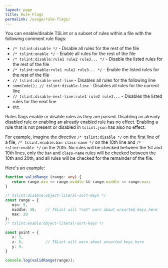 ```yaml
---
layout: page
title: Rule Flags
permalink: /usage/rule-flags/
---
```


You can enable/disable TSLint or a subset of rules within a file with the following comment rule flags:

* `/* tslint:disable */` - Disable all rules for the rest of the file
* `/* tslint:enable */` - Enable all rules for the rest of the file
* `/* tslint:disable:rule1 rule2 rule3... */` - Disable the listed rules for the rest of the file
* `/* tslint:enable:rule1 rule2 rule3... */` - Enable the listed rules for the rest of the file
* `// tslint:disable-next-line` - Disables all rules for the following line
* `someCode(); // tslint:disable-line` - Disables all rules for the current line
* `// tslint:disable-next-line:rule1 rule2 rule3...` - Disables the listed rules for the next line
* etc.

Rules flags enable or disable rules as they are parsed. Disabling an already disabled rule or enabling an already enabled rule has no effect. Enabling a rule that is not present or disabled in `tslint.json` has also no effect.

For example, imagine the directive `/* tslint:disable */` on the first line of a file, `/* tslint:enable:ban class-name */` on the 10th line and `/* tslint:enable */` on the 20th. No rules will be checked between the 1st and 10th lines, only the `ban` and `class-name` rules will be checked between the 10th and 20th, and all rules will be checked for the remainder of the file.

Here's an example:

```ts
function validRange (range: any) {
   return range.min <= range.middle && range.middle <= range.max;
}

/* tslint:disable:object-literal-sort-keys */
const range = {
   min: 5,
   middle: 10,    // TSLint will *not* warn about unsorted keys here
   max: 20
};
/* tslint:enable:object-literal-sort-keys */

const point = { 
   x: 3,
   z: 5,          // TSLint will warn about unsorted keys here
   y: 4,
}

console.log(validRange(range));
```
